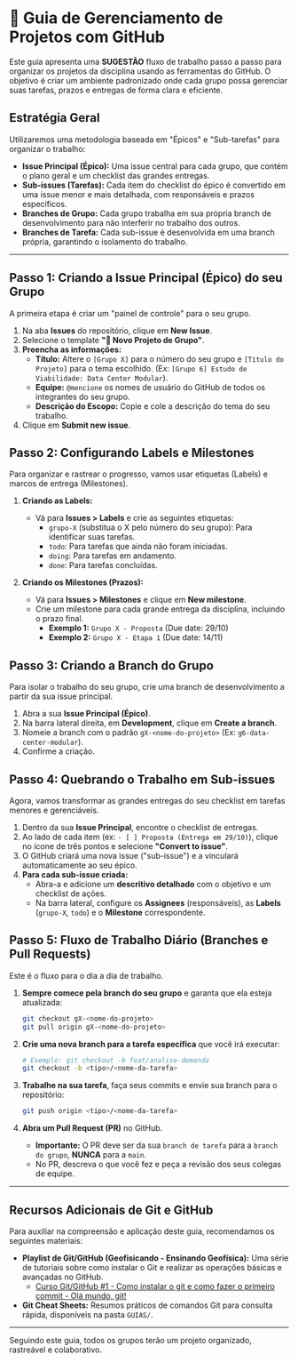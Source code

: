# 📖 Guia de Gerenciamento de Projetos com GitHub

Este guia apresenta uma **SUGESTÃO** fluxo de trabalho passo a passo para organizar os projetos da disciplina usando as ferramentas do GitHub. O objetivo é criar um ambiente padronizado onde cada grupo possa gerenciar suas tarefas, prazos e entregas de forma clara e eficiente.

## Estratégia Geral

Utilizaremos uma metodologia baseada em "Épicos" e "Sub-tarefas" para organizar o trabalho:

- **Issue Principal (Épico):** Uma issue central para cada grupo, que contém o plano geral e um checklist das grandes entregas.
- **Sub-issues (Tarefas):** Cada item do checklist do épico é convertido em uma issue menor e mais detalhada, com responsáveis e prazos específicos.
- **Branches de Grupo:** Cada grupo trabalha em sua própria branch de desenvolvimento para não interferir no trabalho dos outros.
- **Branches de Tarefa:** Cada sub-issue é desenvolvida em uma branch própria, garantindo o isolamento do trabalho.

---

## Passo 1: Criando a Issue Principal (Épico) do seu Grupo

A primeira etapa é criar um "painel de controle" para o seu grupo.

1.  Na aba **Issues** do repositório, clique em **New Issue**.
2.  Selecione o template **"📝 Novo Projeto de Grupo"**.
3.  **Preencha as informações:**
    - **Título:** Altere o `[Grupo X]` para o número do seu grupo e `[Título do Projeto]` para o tema escolhido. (Ex: `[Grupo 6] Estudo de Viabilidade: Data Center Modular`).
    - **Equipe:** `@mencione` os nomes de usuário do GitHub de todos os integrantes do seu grupo.
    - **Descrição do Escopo:** Copie e cole a descrição do tema do seu trabalho.
4.  Clique em **Submit new issue**.

## Passo 2: Configurando Labels e Milestones

Para organizar e rastrear o progresso, vamos usar etiquetas (Labels) e marcos de entrega (Milestones).

1.  **Criando as Labels:**

    - Vá para **Issues > Labels** e crie as seguintes etiquetas:
      - `grupo-X` (substitua o X pelo número do seu grupo): Para identificar suas tarefas.
      - `todo`: Para tarefas que ainda não foram iniciadas.
      - `doing`: Para tarefas em andamento.
      - `done`: Para tarefas concluídas.

2.  **Criando os Milestones (Prazos):**
    - Vá para **Issues > Milestones** e clique em **New milestone**.
    - Crie um milestone para cada grande entrega da disciplina, incluindo o prazo final.
      - **Exemplo 1:** `Grupo X - Proposta` (Due date: 29/10)
      - **Exemplo 2:** `Grupo X - Etapa 1` (Due date: 14/11)

## Passo 3: Criando a Branch do Grupo

Para isolar o trabalho do seu grupo, crie uma branch de desenvolvimento a partir da sua issue principal.

1.  Abra a sua **Issue Principal (Épico)**.
2.  Na barra lateral direita, em **Development**, clique em **Create a branch**.
3.  Nomeie a branch com o padrão `gX-<nome-do-projeto>` (Ex: `g6-data-center-modular`).
4.  Confirme a criação.

## Passo 4: Quebrando o Trabalho em Sub-issues

Agora, vamos transformar as grandes entregas do seu checklist em tarefas menores e gerenciáveis.

1.  Dentro da sua **Issue Principal**, encontre o checklist de entregas.
2.  Ao lado de cada item (ex: `- [ ] Proposta (Entrega em 29/10)`), clique no ícone de três pontos e selecione **"Convert to issue"**.
3.  O GitHub criará uma nova issue ("sub-issue") e a vinculará automaticamente ao seu épico.
4.  **Para cada sub-issue criada:**
    - Abra-a e adicione um **descritivo detalhado** com o objetivo e um checklist de ações.
    - Na barra lateral, configure os **Assignees** (responsáveis), as **Labels** (`grupo-X`, `todo`) e o **Milestone** correspondente.

## Passo 5: Fluxo de Trabalho Diário (Branches e Pull Requests)

Este é o fluxo para o dia a dia de trabalho.

1.  **Sempre comece pela branch do seu grupo** e garanta que ela esteja atualizada:

    ```bash
    git checkout gX-<nome-do-projeto>
    git pull origin gX-<nome-do-projeto>
    ```

2.  **Crie uma nova branch para a tarefa específica** que você irá executar:

    ```bash
    # Exemplo: git checkout -b feat/analise-demanda
    git checkout -b <tipo>/<nome-da-tarefa>
    ```

3.  **Trabalhe na sua tarefa**, faça seus commits e envie sua branch para o repositório:

    ```bash
    git push origin <tipo>/<nome-da-tarefa>
    ```

4.  **Abra um Pull Request (PR)** no GitHub.
    - **Importante:** O PR deve ser da sua `branch de tarefa` para a `branch do grupo`, **NUNCA** para a `main`.
    - No PR, descreva o que você fez e peça a revisão dos seus colegas de equipe.

---

## Recursos Adicionais de Git e GitHub

Para auxiliar na compreensão e aplicação deste guia, recomendamos os seguintes materiais:

- **Playlist de Git/GitHub (Geofisicando - Ensinando Geofísica):** Uma série de tutoriais sobre como instalar o Git e realizar as operações básicas e avançadas no GitHub.
  - [Curso Git/GitHub #1 - Como instalar o git e como fazer o primeiro commit - Olá mundo, git!](https://www.youtube.com/watch?v=ZZLnlAbSDrI&list=PLLCFxfe9wkl_URgxXbZzRnhBH6neoBFjG)
- **Git Cheat Sheets:** Resumos práticos de comandos Git para consulta rápida, disponíveis na pasta `GUIAS/`.

---

Seguindo este guia, todos os grupos terão um projeto organizado, rastreável e colaborativo.
